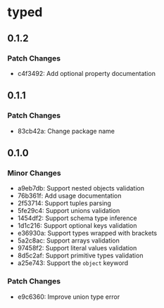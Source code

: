 # typed

## 0.1.2

### Patch Changes

- c4f3492: Add optional property documentation

## 0.1.1

### Patch Changes

- 83cb42a: Change package name

## 0.1.0

### Minor Changes

- a9eb7db: Support nested objects validation
- 76b361f: Add usage documentation
- 2f53714: Support tuples parsing
- 5fe29c4: Support unions validation
- 1454df2: Support schema type inference
- 1d1c216: Support optional keys validation
- e36930a: Support types wrapped with brackets
- 5a2c8ac: Support arrays validation
- 97458f2: Support literal values validation
- 8d5c2af: Support primitive types validation
- a25e743: Support the `object` keyword

### Patch Changes

- e9c6360: Improve union type error
